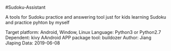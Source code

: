 #Sudoku-Assistant

A tools for Sudoku practice and answering tool just for kids learning Sudoku and practice pyhton by myself

Target platform: Android, Window, Linux
Language: Python3 or Python2.7
Dependent: kivy
AAndroid APP package tool: buildozer
Author: Jiang JIaping Data: 2019-06-08
